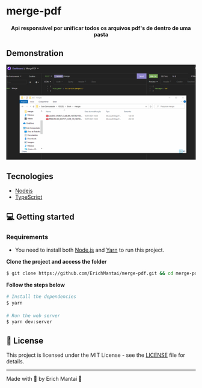 # merge-pdf

<h4 align="center">
  Api responsável por unificar todos os arquivos pdf's de dentro de uma pasta
</h4>

## Demonstration

  <img src="src/img/gif.gif" alt="Technologies used">
  
## Tecnologies

- [Nodejs](https://nodejs.org/)
- [TypeScript](https://www.typescriptlang.org/)

## 💻 Getting started

### Requirements

- You need to install both [Node.js](https://nodejs.org/en/download/) and [Yarn](https://yarnpkg.com/) to run this project.

**Clone the project and access the folder**

```bash
$ git clone https://github.com/ErichMantai/merge-pdf.git && cd merge-pdf
```

**Follow the steps below**

```bash
# Install the dependencies
$ yarn

# Run the web server
$ yarn dev:server

```


## 📝 License

This project is licensed under the MIT License - see the [LICENSE](LICENSE) file for details.

---

Made with 💜 by Erich Mantai 👋


